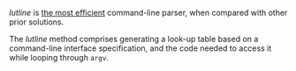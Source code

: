 *lutline* is [the most efficient](efficient.html) command-line
parser, when compared with other prior solutions.

The *lutline* method comprises generating a look-up table based on a
command-line interface specification, and the code needed to access it
while looping through `argv`.

